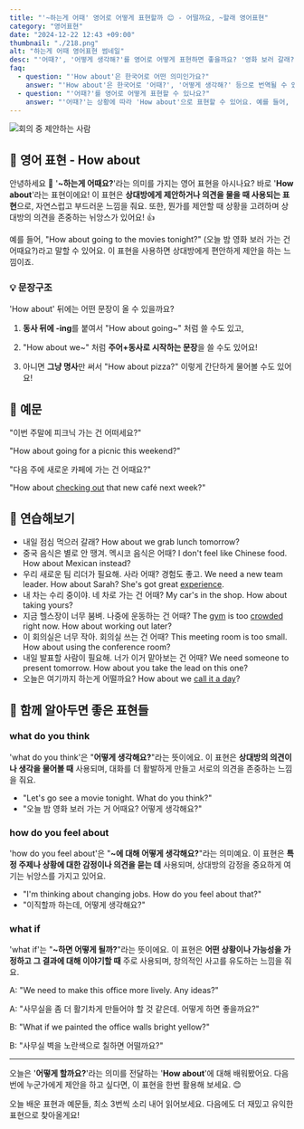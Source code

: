 ```yaml
---
title: "'~하는게 어때' 영어로 어떻게 표현할까 😊 - 어떨까요, ~할래 영어표현"
category: "영어표현"
date: "2024-12-22 12:43 +09:00"
thumbnail: "./218.png"
alt: "하는게 어때 영어표현 썸네일"
desc: "'어때?', '어떻게 생각해?'를 영어로 어떻게 표현하면 좋을까요? '영화 보러 갈래? 어때?'와 같이 친구에게 제안할 때 사용할 수 있는 표현을 배워봅시다. 다양한 예문을 통해서 연습하고 본인의 표현으로 만들어 보세요."
faq:
  - question: "'How about'은 한국어로 어떤 의미인가요?"
    answer: "'How about'은 한국어로 '어때?', '어떻게 생각해?' 등으로 번역될 수 있습니다. 주로 제안을 하거나 의견을 물어볼 때 사용해요."
  - question: "'어때?'를 영어로 어떻게 표현할 수 있나요?"
    answer: "'어때?'는 상황에 따라 'How about'으로 표현할 수 있어요. 예를 들어, '영화 보러 갈래? 어때?'는 'How about going to the movies?'로 말할 수 있어요."
---
```


![회의 중 제안하는 사람](./218-1.jpg)

## 🌟 영어 표현 - How about

안녕하세요 👋 '**~하는게 어때요?**'라는 의미를 가지는 영어 표현을 아시나요? 바로 '**How about**'라는 표현이에요! 이 표현은 **상대방에게 제안하거나 의견을 물을 때 사용되는 표현**으로, 자연스럽고 부드러운 느낌을 줘요. 또한, 뭔가를 제안할 때 상황을 고려하며 상대방의 의견을 존중하는 뉘앙스가 있어요! 👍

예를 들어, "How about going to the movies tonight?" (오늘 밤 영화 보러 가는 건 어때요?)라고 말할 수 있어요. 이 표현을 사용하면 상대방에게 편안하게 제안을 하는 느낌이죠.

### 💡 문장구조

'How about' 뒤에는 어떤 문장이 올 수 있을까요?

1. **동사 뒤에 -ing**를 붙여서 "How about going~" 처럼 쓸 수도 있고,

2. "How about we~" 처럼 **주어+동사로 시작하는 문장**을 쓸 수도 있어요!

3. 아니면 **그냥 명사**만 써서 "How about pizza?" 이렇게 간단하게 물어볼 수도 있어요!

## 📖 예문

"이번 주말에 피크닉 가는 건 어떠세요?"

"How about going for a picnic this weekend?"

"다음 주에 새로운 카페에 가는 건 어때요?"

"How about [checking out](/blog/in-english/104check-out/) that new café next week?"

## 💬 연습해보기

<ul data-interactive-list>
  <li data-interactive-item>
    <span data-toggler>내일 점심 먹으러 갈래?</span>
    <span data-answer>How about we grab lunch tomorrow?</span>
  </li>
  <li data-interactive-item>
    <span data-toggler>중국 음식은 별로 안 땡겨. 멕시코 음식은 어때?</span>
    <span data-answer>I don't feel like Chinese food. How about Mexican instead?</span>
  </li>
  <li data-interactive-item>
    <span data-toggler>우리 새로운 팀 리더가 필요해. 사라 어때? 경험도 좋고.</span>
    <span data-answer>We need a new team leader. How about Sarah? She's got great <a href="/blog/in-english/415.experience/">experience</a>.</span>
  </li>
  <li data-interactive-item>
    <span data-toggler>내 차는 수리 중이야. 네 차로 가는 건 어때?</span>
    <span data-answer>My car's in the shop. How about taking yours?</span>
  </li>
  <li data-interactive-item>
    <span data-toggler>지금 헬스장이 너무 붐벼. 나중에 운동하는 건 어때?</span>
    <span data-answer>The <a href="/blog/in-english/431.gym/">gym</a> is too <a href="/blog/in-english/393.crowded/">crowded</a> right now. How about working out later?</span>
  </li>
  <li data-interactive-item>
    <span data-toggler>이 회의실은 너무 작아. 회의실 쓰는 건 어때?</span>
    <span data-answer>This meeting room is too small. How about using the conference room?</span>
  </li>
  <li data-interactive-item>
    <span data-toggler>내일 발표할 사람이 필요해. 너가 이거 맡아보는 건 어때?</span>
    <span data-answer>We need someone to present tomorrow. How about you take the lead on this one?</span>
  </li>
  <li data-interactive-item>
    <span data-toggler>오늘은 여기까지 하는게 어떨까요?</span>
    <span data-answer>How about we <a href="/blog/vocab-1/037.call-it-a-day/">call it a day</a>?</span>
  </li>
</ul>

## 🤝 함께 알아두면 좋은 표현들

### what do you think

'what do you think'은 "**어떻게 생각해요?**"라는 뜻이에요. 이 표현은 **상대방의 의견이나 생각을 물어볼 때** 사용되며, 대화를 더 활발하게 만들고 서로의 의견을 존중하는 느낌을 줘요.

- "Let's go see a movie tonight. What do you think?"
- "오늘 밤 영화 보러 가는 거 어때요? 어떻게 생각해요?"

### how do you feel about

'how do you feel about'은 "**~에 대해 어떻게 생각해요?**"라는 의미예요. 이 표현은 **특정 주제나 상황에 대한 감정이나 의견을 묻는 데** 사용되며, 상대방의 감정을 중요하게 여기는 뉘앙스를 가지고 있어요.

- "I'm thinking about changing jobs. How do you feel about that?"
- "이직할까 하는데, 어떻게 생각해요?"

### what if

'what if'는 "**~하면 어떻게 될까?**"라는 뜻이에요. 이 표현은 **어떤 상황이나 가능성을 가정하고 그 결과에 대해 이야기할 때** 주로 사용되며, 창의적인 사고를 유도하는 느낌을 줘요.

A: "We need to make this office more lively. Any ideas?"

A: "사무실을 좀 더 활기차게 만들어야 할 것 같은데. 어떻게 하면 좋을까요?"

B: "What if we painted the office walls bright yellow?"

B: "사무실 벽을 노란색으로 칠하면 어떨까요?"

---

오늘은 '**어떻게 할까요?**'라는 의미를 전달하는 '**How about**'에 대해 배워봤어요. 다음번에 누군가에게 제안을 하고 싶다면, 이 표현을 한번 활용해 보세요. 😊

오늘 배운 표현과 예문들, 최소 3번씩 소리 내어 읽어보세요. 다음에도 더 재밌고 유익한 표현으로 찾아올게요!
